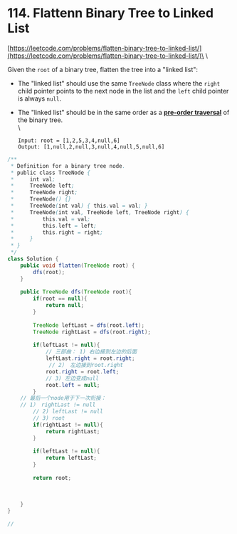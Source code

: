 # 114. Flattenn Binary Tree to Linked List

[https://leetcode.com/problems/flatten-binary-tree-to-linked-list/](https://leetcode.com/problems/flatten-binary-tree-to-linked-list/)\
\


Given the `root` of a binary tree, flatten the tree into a "linked list":

* The "linked list" should use the same `TreeNode` class where the `right` child pointer points to the next node in the list and the `left` child pointer is always `null`.
*   The "linked list" should be in the same order as a [**pre-order traversal**](https://en.wikipedia.org/wiki/Tree\_traversal#Pre-order,\_NLR) of the binary tree.\
    \


    ```
    Input: root = [1,2,5,3,4,null,6]
    Output: [1,null,2,null,3,null,4,null,5,null,6]
    ```

```java
/**
 * Definition for a binary tree node.
 * public class TreeNode {
 *     int val;
 *     TreeNode left;
 *     TreeNode right;
 *     TreeNode() {}
 *     TreeNode(int val) { this.val = val; }
 *     TreeNode(int val, TreeNode left, TreeNode right) {
 *         this.val = val;
 *         this.left = left;
 *         this.right = right;
 *     }
 * }
 */
class Solution {
    public void flatten(TreeNode root) {
        dfs(root);
    }
    
    public TreeNode dfs(TreeNode root){
        if(root == null){
            return null;
        }
        
        TreeNode leftLast = dfs(root.left);
        TreeNode rightLast = dfs(root.right);
        
        if(leftLast != null){
            // 三部曲： 1) 右边接到左边的后面
            leftLast.right = root.right;
             // 2） 左边接到root.right
            root.right = root.left;
            // 3) 左边变成null
            root.left = null;
        }
	// 最后一个node用于下一次衔接： 
	// 1） rightLast != null
        // 2) leftLast != null
        // 3) root
        if(rightLast != null){
            return rightLast;
        }
        
        if(leftLast != null){
            return leftLast;
        }
        
        return root;
       
       
        
    }
}

// 
```

